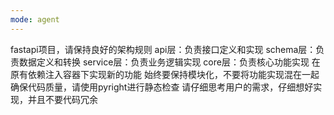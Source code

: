 ```yaml
---
mode: agent
---
```


fastapi项目，请保持良好的架构规则
api层：负责接口定义和实现
schema层：负责数据定义和转换
service层：负责业务逻辑实现
core层：负责核心功能实现
在原有依赖注入容器下实现新的功能
始终要保持模块化，不要将功能实现混在一起
确保代码质量，请使用pyright进行静态检查
请仔细思考用户的需求，仔细想好实现，并且不要代码冗余
